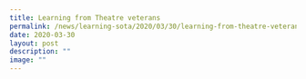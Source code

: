 ```yaml
---
title: Learning from Theatre veterans
permalink: /news/learning-sota/2020/03/30/learning-from-theatre-veterans/
date: 2020-03-30
layout: post
description: ""
image: ""
---
```

